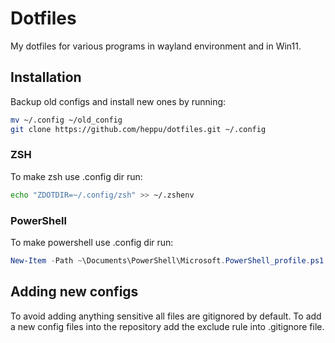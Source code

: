 # Dotfiles

My dotfiles for various programs in wayland environment and in Win11.

## Installation

Backup old configs and install new ones by running:
```sh
mv ~/.config ~/old_config
git clone https://github.com/heppu/dotfiles.git ~/.config
```
### ZSH

To make zsh use .config dir run:
```sh
echo "ZDOTDIR=~/.config/zsh" >> ~/.zshenv
```

### PowerShell

To make powershell use .config dir run:
```powershell
New-Item -Path ~\Documents\PowerShell\Microsoft.PowerShell_profile.ps1 -ItemType SymbolicLink -Value $HOME\.config\WindowsPowerShell\Microsoft.PowerShell_profile.ps1
```

## Adding new configs
To avoid adding anything sensitive all files are gitignored by default.
To add a new config files into the repository add the exclude rule into .gitignore file.
